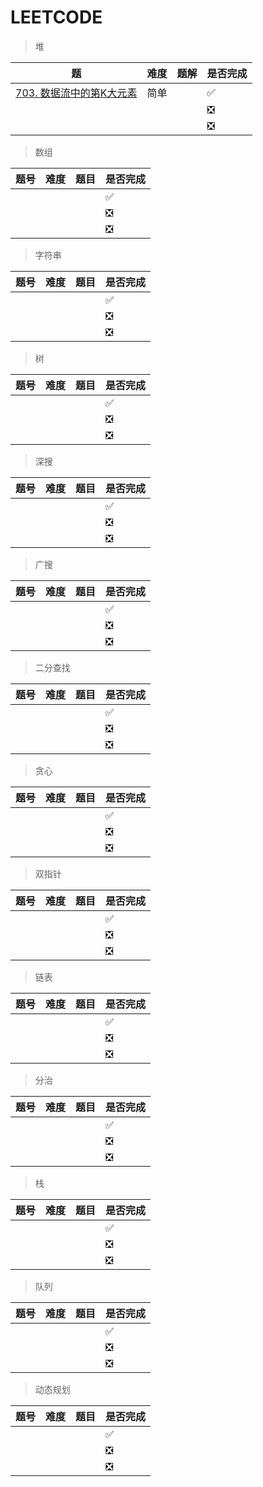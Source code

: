 # LEETCODE

> 堆

| 题                                                           | 难度 | 题解 | 是否完成 |
| ------------------------------------------------------------ | ---- | ---- | -------- |
| [703. 数据流中的第K大元素](https://leetcode-cn.com/problems/kth-largest-element-in-a-stream/) | 简单 |      | ✅        |
|                                                              |      |      | ❎        |
|                                                              |      |      | ❎        |

> 数组	

| 题号 | 难度 | 题目 | 是否完成 |
| ---- | ---- | ---- | -------- |
|      |      |      | ✅        |
|      |      |      | ❎        |
|      |      |      | ❎        |

> 字符串

| 题号 | 难度 | 题目 | 是否完成 |
| ---- | ---- | ---- | -------- |
|      |      |      | ✅        |
|      |      |      | ❎        |
|      |      |      | ❎        |

> 树

| 题号 | 难度 | 题目 | 是否完成 |
| ---- | ---- | ---- | -------- |
|      |      |      | ✅        |
|      |      |      | ❎        |
|      |      |      | ❎        |

> 深搜

| 题号 | 难度 | 题目 | 是否完成 |
| ---- | ---- | ---- | -------- |
|      |      |      | ✅        |
|      |      |      | ❎        |
|      |      |      | ❎        |

> 广搜

| 题号 | 难度 | 题目 | 是否完成 |
| ---- | ---- | ---- | -------- |
|      |      |      | ✅        |
|      |      |      | ❎        |
|      |      |      | ❎        |

> 二分查找

| 题号 | 难度 | 题目 | 是否完成 |
| ---- | ---- | ---- | -------- |
|      |      |      | ✅        |
|      |      |      | ❎        |
|      |      |      | ❎        |

> 贪心

| 题号 | 难度 | 题目 | 是否完成 |
| ---- | ---- | ---- | -------- |
|      |      |      | ✅        |
|      |      |      | ❎        |
|      |      |      | ❎        |

> 双指针

| 题号 | 难度 | 题目 | 是否完成 |
| ---- | ---- | ---- | -------- |
|      |      |      | ✅        |
|      |      |      | ❎        |
|      |      |      | ❎        |

> 链表

| 题号 | 难度 | 题目 | 是否完成 |
| ---- | ---- | ---- | -------- |
|      |      |      | ✅        |
|      |      |      | ❎        |
|      |      |      | ❎        |

> 分治

| 题号 | 难度 | 题目 | 是否完成 |
| ---- | ---- | ---- | -------- |
|      |      |      | ✅        |
|      |      |      | ❎        |
|      |      |      | ❎        |

> 栈

| 题号 | 难度 | 题目 | 是否完成 |
| ---- | ---- | ---- | -------- |
|      |      |      | ✅        |
|      |      |      | ❎        |
|      |      |      | ❎        |

> 队列

| 题号 | 难度 | 题目 | 是否完成 |
| ---- | ---- | ---- | -------- |
|      |      |      | ✅        |
|      |      |      | ❎        |
|      |      |      | ❎        |

> 动态规划

| 题号 | 难度 | 题目 | 是否完成 |
| ---- | ---- | ---- | -------- |
|      |      |      | ✅        |
|      |      |      | ❎        |
|      |      |      | ❎        |


